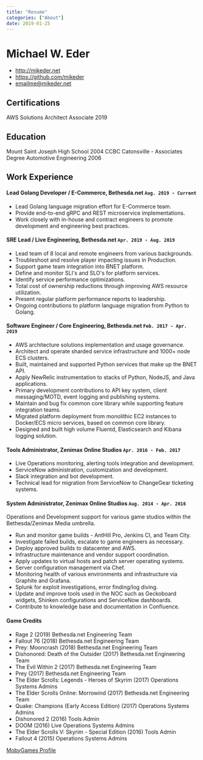```yaml
---
title: "Resume"
categories: ["About"]
date: 2019-01-25
---
```


Michael W. Eder
===============

-   <http://mikeder.net>
-   <https://github.com/mikeder>
-   <emailme@mikeder.net>

## Certifications

AWS Solutions Architect Associate 2019

## Education

Mount Saint Joseph High School 2004
CCBC Catonsville - Associates Degree Automotive Engineering 2006

## Work Experience

#### Lead Golang Developer / E-Commerce, Bethesda.net `Aug. 2019 - Current`

-   Lead Golang language migration effort for E-Commerce team.
-   Provide end-to-end gRPC and REST microservice implementations.
-   Work closely with in-house and contract engineers to promote development
    and engineering best practices.

#### SRE Lead / Live Engineering, Bethesda.net `Apr. 2019 - Aug. 2019`

-   Lead team of 8 local and remote engineers from various backgrounds.
-   Troubleshoot and resolve player impacting issues in Production.
-   Support game team integration into BNET platform.
-   Define and monitor SLI's and SLO's for platform services.
-   Identify service performance optimizations.
-   Total cost of ownership reductions through improving AWS resource utilization.
-   Present regular platform performance reports to leadership.
-   Ongoing contributions to platform language migration from Python to Golang.

#### Software Engineer / Core Engineering, Bethesda.net `Feb. 2017 - Apr. 2019`

-   AWS architecture solutions implementation and usage governance.
-   Architect and operate sharded service infrastructure and 1000+ node ECS clusters.
-   Built, maintained and supported Python services that make up the BNET
    API.
-   Apply NewRelic instrumentation to stacks of Python, NodeJS, and Java applications.
-   Primary development contributions to API key system, client messaging/MOTD, event logging and publishing systems.
-   Maintain and bug fix common core library while supporting
    feature integration teams.
-   Migrated platform deployment from monolithic EC2 instances to
    Docker/ECS micro services, based on common core library.
-   Designed and built high volume Fluentd, Elasticsearch and Kibana logging solution.

#### Tools Administrator, Zenimax Online Studios `Apr. 2016 - Feb. 2017`

-   Live Operations monitoring, alerting tools integration and development.
-   ServiceNow administration, customization and development.
-   Slack integration and bot development.
-   Technical lead for migration from ServiceNow to ChangeGear ticketing systems.

#### System Administrator, Zenimax Online Studios `Aug. 2014 - Apr. 2016`

Operations and Development support for various game studios within the
Bethesda/Zenimax Media umbrella.

-   Run and monitor game builds - AntHill Pro, Jenkins CI, and Team City.
-   Investigate failed builds, escalate to game engineers as necessary.
-   Deploy approved builds to datacenter and AWS.
-   Infrastructure maintenance and vendor support coordination.
-   Apply updates to virtual hosts and patch server operating systems.
-   Server configuration management via Chef.
-   Monitoring health of various environments and infrastructure via Graphite and Grafana.
-   Splunk for exploit investigations, error finding/log diving.
-   Update and improve tools used in the NOC such as Geckoboard widgets, Shinken configurations and ServiceNow dashboards.
-   Contribute to knowledge base and documentation in Confluence.

#### Game Credits

-   Rage 2 (2019) Bethesda.net Engineering Team
-   Fallout 76 (2018) Bethesda.net Engineering Team
-   Prey: Mooncrash (2018) Bethesda.net Engineering Team
-   Dishonored: Death of the Outsider (2017)
    Bethesda.net Engineering Team
-   The Evil Within 2 (2017) Bethesda.net Engineering Team
-   Prey (2017) Bethesda.net Engineering Team
-   The Elder Scrolls: Legends - Heroes of Skyrim (2017)
    Operations Systems Admins
-   The Elder Scrolls Online: Morrowind (2017)
    Bethesda.net Engineering Team
-   Quake: Champions (Early Access Edition) (2017)
    Operations Systems Admins
-   Dishonored 2 (2016) Tools Admin
-   DOOM (2016) Live Operations Systems Admins
-   The Elder Scrolls V: Skyrim - Special Edition (2016) Tools Admin
-   Fallout 4 (2015) Operations Systems Admins

[MobyGames Profile](https://www.mobygames.com/developer/sheet/view/developerId,767199)
